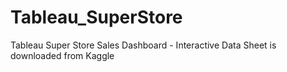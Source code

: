 # Tableau_SuperStore
Tableau Super Store Sales Dashboard - Interactive
Data Sheet is downloaded from Kaggle
